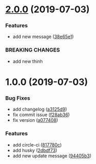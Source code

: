 # [2.0.0](https://github.com/Banusion/SkaffoldTest/compare/v1.0.0...v2.0.0) (2019-07-03)


### Features

* add new message ([38e65e1](https://github.com/Banusion/SkaffoldTest/commit/38e65e1))


### BREAKING CHANGES

* add new thinh

# 1.0.0 (2019-07-03)


### Bug Fixes

* add changelog ([a3125d9](https://github.com/Banusion/SkaffoldTest/commit/a3125d9))
* fix commit issue ([f28ab36](https://github.com/Banusion/SkaffoldTest/commit/f28ab36))
* fix version ([a077408](https://github.com/Banusion/SkaffoldTest/commit/a077408))


### Features

* add circle-ci ([817780c](https://github.com/Banusion/SkaffoldTest/commit/817780c))
* add husky ([2dbdf73](https://github.com/Banusion/SkaffoldTest/commit/2dbdf73))
* add new update message ([94405b3](https://github.com/Banusion/SkaffoldTest/commit/94405b3))
